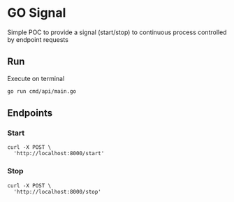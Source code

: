# GO Signal

Simple POC to provide a signal (start/stop) to continuous process controlled by endpoint requests

## Run
Execute on terminal
```sh
go run cmd/api/main.go
```

## Endpoints
### Start
```curlrc
curl -X POST \
  'http://localhost:8000/start'
```

### Stop
```curlrc
curl -X POST \
  'http://localhost:8000/stop'
```